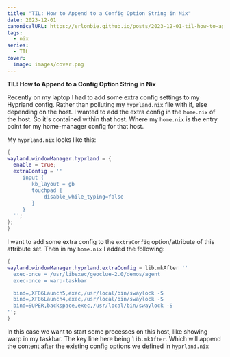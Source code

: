 ```yaml
---
title: "TIL: How to Append to a Config Option String in Nix"
date: 2023-12-01
canonicalURL: https://erlonbie.github.io/posts/2023-12-01-til-how-to-append-to-a-config-option-string-in-nix
tags:
  - nix
series:
  - TIL
cover:
  image: images/cover.png
---
```


**TIL: How to Append to a Config Option String in Nix**

Recently on my laptop I had to add some extra config settings to my Hyprland config. Rather than polluting my
`hyprland.nix` file with if, else depending on the host. I wanted to add the extra config in the `home.nix` of the
host. So it's contained within that host. Where my `home.nix` is the entry point for my
home-manager config for that host.

My `hyprland.nix` looks like this:

```nix
{
wayland.windowManager.hyprland = {
  enable = true;
  extraConfig = ''
     input {
        kb_layout = gb
        touchpad {
            disable_while_typing=false
        }
     }
  '';
};
}
```

I want to add some extra config to the `extraConfig` option/attribute of this attribute set.
Then in my `home.nix` I added the following:

```nix
{
wayland.windowManager.hyprland.extraConfig = lib.mkAfter ''
  exec-once = /usr/libexec/geoclue-2.0/demos/agent
  exec-once = warp-taskbar

  bind=,XF86Launch5,exec,/usr/local/bin/swaylock -S
  bind=,XF86Launch4,exec,/usr/local/bin/swaylock -S
  bind=SUPER,backspace,exec,/usr/local/bin/swaylock -S
'';
}
```

In this case we want to start some processes on this host, like showing warp in my taskbar.
The key line here being `lib.mkAfter`. Which will append the content after the existing config options we defined in `hyprland.nix`
